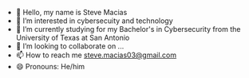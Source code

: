 - 👋 Hello, my name is Steve Macias
- 👀 I’m interested in cybersecuity and technology
- 🌱 I’m currently studying for my Bachelor's in Cybersecurity from the University of Texas at San Antonio
- 💞️ I’m looking to collaborate on ...
- 📫 How to reach me steve.macias03@gmail.com
- 😄 Pronouns: He/him

<!---
KingPinecone/KingPinecone is a ✨ special ✨ repository because its `README.md` (this file) appears on your GitHub profile.
You can click the Preview link to take a look at your changes.
--->
